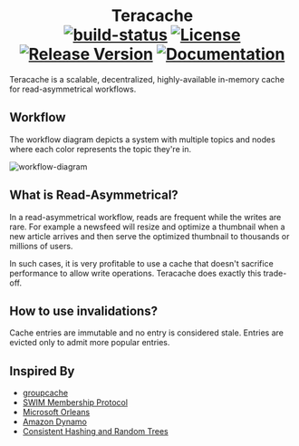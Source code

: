 <h1 align=center>
Teracache
<br>
<a href="http://travis-ci.org/tmrts/teracache"><img alt="build-status" src="https://img.shields.io/badge/build-passing-brightgreen.svg?style=flat-square" /></a>
<a href="https://github.com/tmrts/teracache/blob/master/LICENSE" ><img alt="License" src="https://img.shields.io/badge/license-Apache%20License%202.0-E91E63.svg?style=flat-square"/></a>
<a href="https://github.com/tmrts/teracache/releases" ><img alt="Release Version" src="https://img.shields.io/badge/release-v0.0.1-blue.svg?style=flat-square"/></a>
<a href="https://godoc.org/github.com/tmrts/teracache" ><img alt="Documentation" src="https://img.shields.io/badge/godoc-reference-5272B4.svg?style=flat-square"/></a>
</h1>

Teracache is a scalable, decentralized, highly-available in-memory cache for
read-asymmetrical workflows.

## Workflow

The workflow diagram depicts a system with multiple topics and nodes where each
color represents the topic they're in.

![workflow-diagram](./workflow.svg)

## What is Read-Asymmetrical?

In a read-asymmetrical workflow, reads are frequent while the writes are rare.
For example a newsfeed will resize and optimize a thumbnail when a new article
arrives and then serve the optimized thumbnail to thousands or millions of
users.

In such cases, it is very profitable to use a cache that doesn't sacrifice
performance to allow write operations. Teracache does exactly this trade-off.

## How to use invalidations?

Cache entries are immutable and no entry is considered stale. Entries
are evicted only to admit more popular entries.

## Inspired By

- [groupcache](https://github.com/golang/groupcache)
- [SWIM Membership Protocol](https://www.cs.cornell.edu/~asdas/research/dsn02-swim.pdf)
- [Microsoft Orleans](https://www.microsoft.com/en-us/research/wp-content/uploads/2016/02/Orleans-MSR-TR-2014-41.pdf)
- [Amazon Dynamo](http://s3.amazonaws.com/AllThingsDistributed/sosp/amazon-dynamo-sosp2007.pdf)
- [Consistent Hashing and Random Trees](https://www.akamai.com/es/es/multimedia/documents/technical-publication/consistent-hashing-and-random-trees-distributed-caching-protocols-for-relieving-hot-spots-on-the-world-wide-web-technical-publication.pdf)
